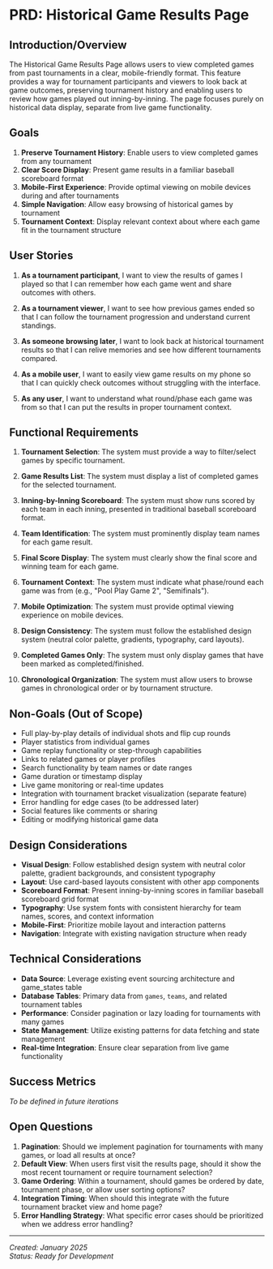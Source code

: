 # PRD: Historical Game Results Page

## Introduction/Overview

The Historical Game Results Page allows users to view completed games from past tournaments in a clear, mobile-friendly format. This feature provides a way for tournament participants and viewers to look back at game outcomes, preserving tournament history and enabling users to review how games played out inning-by-inning. The page focuses purely on historical data display, separate from live game functionality.

## Goals

1. **Preserve Tournament History**: Enable users to view completed games from any tournament
2. **Clear Score Display**: Present game results in a familiar baseball scoreboard format
3. **Mobile-First Experience**: Provide optimal viewing on mobile devices during and after tournaments
4. **Simple Navigation**: Allow easy browsing of historical games by tournament
5. **Tournament Context**: Display relevant context about where each game fit in the tournament structure

## User Stories

1. **As a tournament participant**, I want to view the results of games I played so that I can remember how each game went and share outcomes with others.

2. **As a tournament viewer**, I want to see how previous games ended so that I can follow the tournament progression and understand current standings.

3. **As someone browsing later**, I want to look back at historical tournament results so that I can relive memories and see how different tournaments compared.

4. **As a mobile user**, I want to easily view game results on my phone so that I can quickly check outcomes without struggling with the interface.

5. **As any user**, I want to understand what round/phase each game was from so that I can put the results in proper tournament context.

## Functional Requirements

1. **Tournament Selection**: The system must provide a way to filter/select games by specific tournament.

2. **Game Results List**: The system must display a list of completed games for the selected tournament.

3. **Inning-by-Inning Scoreboard**: The system must show runs scored by each team in each inning, presented in traditional baseball scoreboard format.

4. **Team Identification**: The system must prominently display team names for each game result.

5. **Final Score Display**: The system must clearly show the final score and winning team for each game.

6. **Tournament Context**: The system must indicate what phase/round each game was from (e.g., "Pool Play Game 2", "Semifinals").

7. **Mobile Optimization**: The system must provide optimal viewing experience on mobile devices.

8. **Design Consistency**: The system must follow the established design system (neutral color palette, gradients, typography, card layouts).

9. **Completed Games Only**: The system must only display games that have been marked as completed/finished.

10. **Chronological Organization**: The system must allow users to browse games in chronological order or by tournament structure.

## Non-Goals (Out of Scope)

- Full play-by-play details of individual shots and flip cup rounds
- Player statistics from individual games
- Game replay functionality or step-through capabilities
- Links to related games or player profiles
- Search functionality by team names or date ranges
- Game duration or timestamp display
- Live game monitoring or real-time updates
- Integration with tournament bracket visualization (separate feature)
- Error handling for edge cases (to be addressed later)
- Social features like comments or sharing
- Editing or modifying historical game data

## Design Considerations

- **Visual Design**: Follow established design system with neutral color palette, gradient backgrounds, and consistent typography
- **Layout**: Use card-based layouts consistent with other app components
- **Scoreboard Format**: Present inning-by-inning scores in familiar baseball scoreboard grid format
- **Typography**: Use system fonts with consistent hierarchy for team names, scores, and context information
- **Mobile-First**: Prioritize mobile layout and interaction patterns
- **Navigation**: Integrate with existing navigation structure when ready

## Technical Considerations

- **Data Source**: Leverage existing event sourcing architecture and game_states table
- **Database Tables**: Primary data from `games`, `teams`, and related tournament tables
- **Performance**: Consider pagination or lazy loading for tournaments with many games
- **State Management**: Utilize existing patterns for data fetching and state management
- **Real-time Integration**: Ensure clear separation from live game functionality

## Success Metrics

*To be defined in future iterations*

## Open Questions

1. **Pagination**: Should we implement pagination for tournaments with many games, or load all results at once?
2. **Default View**: When users first visit the results page, should it show the most recent tournament or require tournament selection?
3. **Game Ordering**: Within a tournament, should games be ordered by date, tournament phase, or allow user sorting options?
4. **Integration Timing**: When should this integrate with the future tournament bracket view and home page?
5. **Error Handling Strategy**: What specific error cases should be prioritized when we address error handling?

---

*Created: January 2025*  
*Status: Ready for Development* 